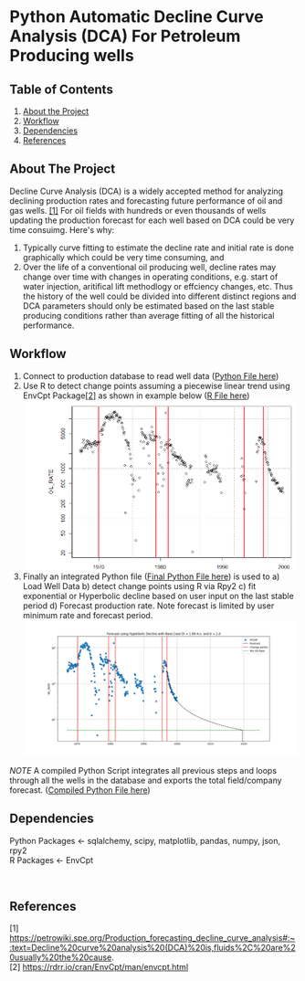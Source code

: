 # Python Automatic Decline Curve Analysis (DCA) For Petroleum Producing wells

## Table of Contents
1. [About the Project](#about-the-project)
2. [Workflow](#workflow)
3. [Dependencies](#dependencies)
4. [References](#references)

## About The Project
Decline Curve Analysis (DCA) is a widely accepted method for analyzing declining production rates and forecasting future performance of oil and gas wells. [[1]](#ref-1) For oil fields with hundreds or even thousands of wells updating the production forecast for each well based on DCA could be very time consuimg. Here's why:
1. Typically curve fitting to estimate the decline rate and initial rate is done graphically which could be very time consuming, and
2. Over the life of a conventional oil producing well, decline rates may change over time with changes in operating conditions, e.g. start of water injection, aritifical lift methodlogy or effciency changes, etc. Thus the history of the well could be divided into different distinct regions and DCA parameters should only be estimated based on the last stable producing conditions rather than average fitting of all the historical performance.

## Workflow
1. Connect to production database to read well data ([Python File here](https://github.com/Yous3ry/Python_Automated_DCA/blob/main/DB_Connect.py))
2. Use R to detect change points assuming a piecewise linear trend using EnvCpt Package[[2]](#ref-2) as shown in example below ([R File here](https://github.com/Yous3ry/Python_Automated_DCA/blob/main/Change_Detection.R))
![alt text](https://github.com/Yous3ry/Python_Automated_DCA/blob/main/Sample_Well_1_ChangeDetection.png)
3. Finally an integrated Python file ([Final Python File here](https://github.com/Yous3ry/Python_Automated_DCA/blob/main/Python_DCA.py)) is used to a) Load Well Data b) detect change points using R via Rpy2 c) fit exponential or Hyperbolic decline based on user input on the last stable period d) Forecast production rate. Note forecast is limited by user minimum rate and forecast period.
![alt_text](https://github.com/Yous3ry/Python_Automated_DCA/blob/main/Sample_Well_1_Forecast_Results.png)

*NOTE* A compiled Python Script integrates all previous steps and loops through all the wells in the database and exports the total field/company forecast. ([Compiled Python File here](https://github.com/Yous3ry/Python_Automated_DCA/blob/main/Compiled_Script.py))

## Dependencies
Python Packages <- sqlalchemy, scipy, matplotlib, pandas, numpy, json, rpy2\
R Packages <- EnvCpt

<br>

## References
<a id="ref-1">[1]</a> 
https://petrowiki.spe.org/Production_forecasting_decline_curve_analysis#:~:text=Decline%20curve%20analysis%20(DCA)%20is,fluids%2C%20are%20usually%20the%20cause.
<br>
<a id="ref-1">[2]</a> 
https://rdrr.io/cran/EnvCpt/man/envcpt.html
